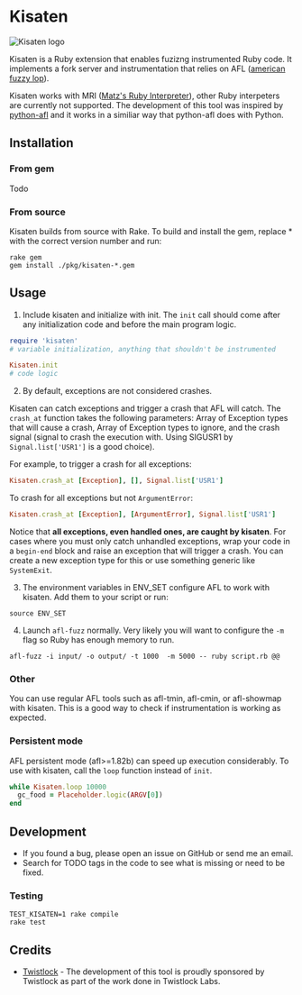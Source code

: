 # Kisaten
![Kisaten logo](https://github.com/zelivans/kisaten/raw/master/doc/assets/logo_display.png)

Kisaten is a Ruby extension that enables fuzizng instrumented Ruby code. It implements a fork server and instrumentation that relies on AFL ([american fuzzy lop](http://lcamtuf.coredump.cx/afl/)).

Kisaten works with MRI ([Matz's Ruby Interpreter](https://github.com/ruby/ruby)), other Ruby interpeters are currently not supported. The development of this tool was inspired by [python-afl](https://github.com/jwilk/python-afl) and it works in a similiar way that python-afl does with Python.

## Installation
### From gem
Todo

### From source
Kisaten builds from source with Rake. To build and install the gem, replace * with the correct version number and run:

```
rake gem
gem install ./pkg/kisaten-*.gem 
```

## Usage

1. Include kisaten and initialize with init. The `init` call should come after any initialization code and before the main program logic.

```ruby
require 'kisaten'
# variable initialization, anything that shouldn't be instrumented

Kisaten.init
# code logic
```

2. By default, exceptions are not considered crashes.

Kisaten can catch exceptions and trigger a crash that AFL will catch. The `crash_at` function takes the following parameters: Array of Exception types that will cause a crash, Array of Exception types to ignore, and the crash signal (signal to crash the execution with. Using SIGUSR1 by `Signal.list['USR1']` is a good choice).

For example, to trigger a crash for all exceptions:

```ruby
Kisaten.crash_at [Exception], [], Signal.list['USR1']
```

To crash for all exceptions but not `ArgumentError`:

```ruby
Kisaten.crash_at [Exception], [ArgumentError], Signal.list['USR1']
```

Notice that **all exceptions, even handled ones, are caught by kisaten**. For cases where you must only catch unhandled exceptions, wrap your code in a `begin-end` block and raise an exception that will trigger a crash. You can create a new exception type for this or use something generic like `SystemExit`.

3. The environment variables in ENV_SET configure AFL to work with kisaten. Add them to your script or run:

```
source ENV_SET
```

4. Launch `afl-fuzz` normally. Very likely you will want to configure the `-m` flag so Ruby has enough memory to run.

```
afl-fuzz -i input/ -o output/ -t 1000  -m 5000 -- ruby script.rb @@
```

### Other
You can use regular AFL tools such as afl-tmin, afl-cmin, or afl-showmap with kisaten. This is a good way to check if instrumentation is working as expected.

### Persistent mode
AFL persistent mode (afl>=1.82b) can speed up execution considerably. To use with kisaten, call the `loop` function instead of `init`. 

```ruby
while Kisaten.loop 10000
  gc_food = Placeholder.logic(ARGV[0])
end
```

## Development
* If you found a bug, please open an issue on GitHub or send me an email.
* Search for TODO tags in the code to see what is missing or need to be fixed.

### Testing
```
TEST_KISATEN=1 rake compile
rake test
```

## Credits

* [Twistlock](https://www.twistlock.com/) - The development of this tool is proudly sponsored by Twistlock as part of the work done in Twistlock Labs.